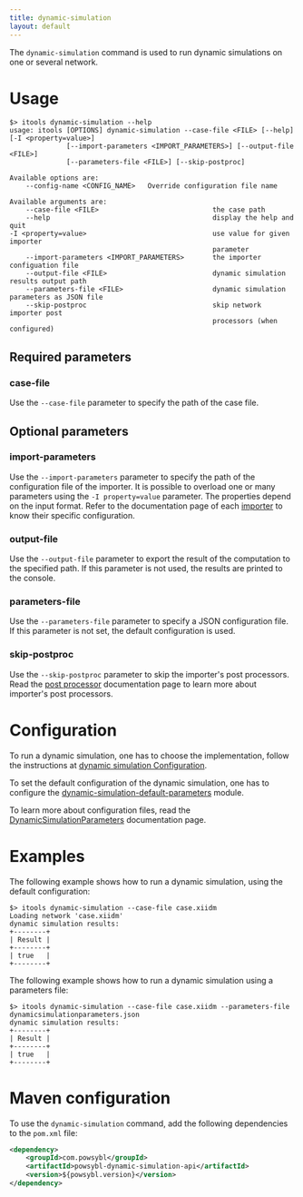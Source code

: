 ```yaml
---
title: dynamic-simulation
layout: default
---
```


The `dynamic-simulation` command is used to run dynamic simulations on one or several network.

# Usage
```shell
$> itools dynamic-simulation --help
usage: itools [OPTIONS] dynamic-simulation --case-file <FILE> [--help] [-I <property=value>]
              [--import-parameters <IMPORT_PARAMETERS>] [--output-file <FILE>]
              [--parameters-file <FILE>] [--skip-postproc]

Available options are:
    --config-name <CONFIG_NAME>   Override configuration file name

Available arguments are:
    --case-file <FILE>                            the case path
    --help                                        display the help and quit
-I <property=value>                               use value for given importer
                                                  parameter
    --import-parameters <IMPORT_PARAMETERS>       the importer configuation file
    --output-file <FILE>                          dynamic simulation results output path
    --parameters-file <FILE>                      dynamic simulation parameters as JSON file
    --skip-postproc                               skip network importer post
                                                  processors (when configured)

```

## Required parameters

### case-file
Use the `--case-file` parameter to specify the path of the case file.

## Optional parameters

### import-parameters
Use the `--import-parameters` parameter to specify the path of the configuration file of the importer. It is possible to
overload one or many parameters using the `-I property=value` parameter. The properties depend on the input format.
Refer to the documentation page of each [importer](../iidm/importer/index.md) to know their specific configuration.

### output-file
Use the `--output-file` parameter to export the result of the computation to the specified path. If this parameter is not
used, the results are printed to the console.

### parameters-file
Use the `--parameters-file` parameter to specify a JSON configuration file. If this parameter is not set, the default
configuration is used.

### skip-postproc
Use the `--skip-postproc` parameter to skip the importer's post processors. Read the [post processor](../iidm/importer/post-processor/index.md)
documentation page to learn more about importer's post processors.

# Configuration
To run a dynamic simulation, one has to choose the implementation, follow the instructions at [dynamic simulation Configuration](../configuration/modules/dynamic-simulation.md).

To set the default configuration of the dynamic simulation, one has to configure the
[dynamic-simulation-default-parameters](../configuration/modules/dynamic-simulation-default-parameters.md) module.

To learn more about configuration files, read the [DynamicSimulationParameters](../configuration/parameters/DynamicSimulationParameters.md) documentation
page.

# Examples
The following example shows how to run a dynamic simulation, using the default configuration:
```shell
$> itools dynamic-simulation --case-file case.xiidm
Loading network 'case.xiidm'
dynamic simulation results:
+--------+
| Result |
+--------+
| true   |
+--------+
```

The following example shows how to run a dynamic simulation using a parameters file:
```shell
$> itools dynamic-simulation --case-file case.xiidm --parameters-file dynamicsimulationparameters.json
dynamic simulation results:
+--------+
| Result |
+--------+
| true   |
+--------+
```

# Maven configuration
To use the `dynamic-simulation` command, add the following dependencies to the `pom.xml` file:
```xml
<dependency>
    <groupId>com.powsybl</groupId>
    <artifactId>powsybl-dynamic-simulation-api</artifactId>
    <version>${powsybl.version}</version>
</dependency>
```
